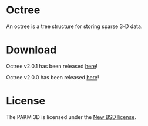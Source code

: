 # Octree

An octree is a tree structure for storing sparse 3-D data.

# Download
Octree v2.0.1 has been released [here](https://www.nuget.org/packages/Octree.SilverHorn/2.0.1)!

Octree v2.0.0 has been released [here](https://www.nuget.org/packages/Octree.SilverHorn/2.0.0)!

# License
The PAKM 3D is licensed under the [New BSD license](https://github.com/kashinoleg/Octree/blob/master/LICENSE).
